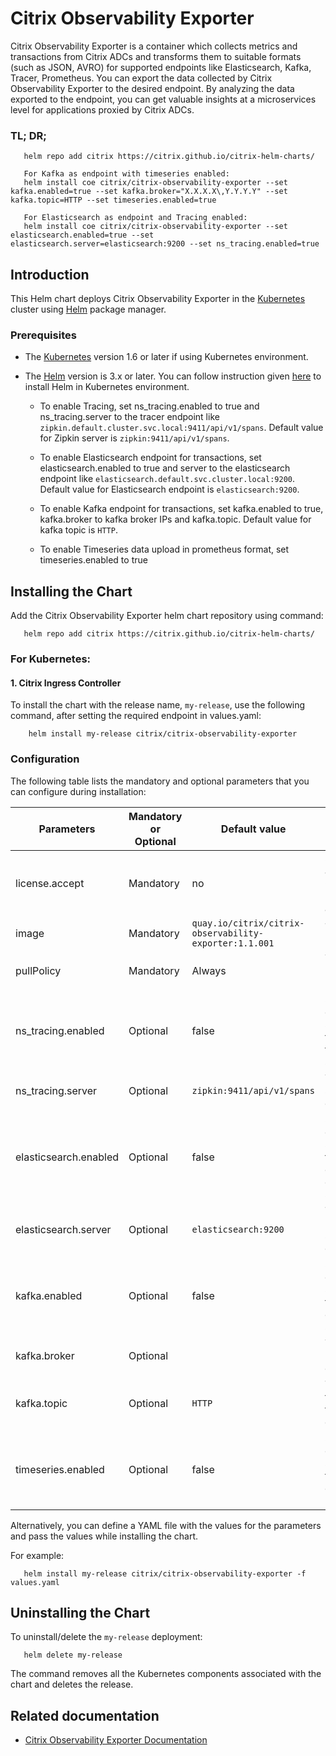 # Citrix Observability Exporter  

Citrix Observability Exporter is a container which collects metrics and transactions from Citrix ADCs and transforms them to suitable formats (such as JSON, AVRO) for supported endpoints like Elasticsearch, Kafka, Tracer, Prometheus. You can export the data collected by Citrix Observability Exporter to the desired endpoint. By analyzing the data exported to the endpoint, you can get valuable insights at a microservices level for applications proxied by Citrix ADCs.

### TL; DR; 
```
   helm repo add citrix https://citrix.github.io/citrix-helm-charts/
   
   For Kafka as endpoint with timeseries enabled:
   helm install coe citrix/citrix-observability-exporter --set kafka.enabled=true --set kafka.broker="X.X.X.X\,Y.Y.Y.Y" --set kafka.topic=HTTP --set timeseries.enabled=true

   For Elasticsearch as endpoint and Tracing enabled:
   helm install coe citrix/citrix-observability-exporter --set elasticsearch.enabled=true --set elasticsearch.server=elasticsearch:9200 --set ns_tracing.enabled=true

```

## Introduction
This Helm chart deploys Citrix Observability Exporter in the [Kubernetes](https://kubernetes.io) cluster using [Helm](https://helm.sh) package manager.

### Prerequisites

-  The [Kubernetes](https://kubernetes.io/) version 1.6 or later if using Kubernetes environment.
-  The [Helm](https://helm.sh/) version is 3.x or later. You can follow instruction given [here](https://github.com/citrix/citrix-helm-charts/blob/master/Helm_Installation_version_3.md) to install Helm in Kubernetes environment.

   - To enable Tracing, set ns_tracing.enabled to true and ns_tracing.server to the tracer endpoint like `zipkin.default.cluster.svc.local:9411/api/v1/spans`. Default value for Zipkin server is `zipkin:9411/api/v1/spans`. 

   - To enable Elasticsearch endpoint for transactions, set elasticsearch.enabled to true and server to the elasticsearch endpoint like `elasticsearch.default.svc.cluster.local:9200`. Default value for Elasticsearch endpoint is `elasticsearch:9200`.

   - To enable Kafka endpoint for transactions, set kafka.enabled to true, kafka.broker to kafka broker IPs and kafka.topic. Default value for kafka topic is `HTTP`.

   - To enable Timeseries data upload in prometheus format, set timeseries.enabled to true

## Installing the Chart
Add the Citrix Observability Exporter helm chart repository using command:

```
   helm repo add citrix https://citrix.github.io/citrix-helm-charts/
```

### For Kubernetes:
#### 1. Citrix Ingress Controller
To install the chart with the release name, `my-release`, use the following command, after setting the required endpoint in values.yaml:
```
    helm install my-release citrix/citrix-observability-exporter
```

### Configuration

The following table lists the mandatory and optional parameters that you can configure during installation:

| Parameters | Mandatory or Optional | Default value | Description |
| --------- | --------------------- | ------------- | ----------- |
| license.accept | Mandatory | no | Set `yes` to accept the CIC end user license agreement. |
| image | Mandatory | `quay.io/citrix/citrix-observability-exporter:1.1.001` | The COE image. |
| pullPolicy | Mandatory | Always | The COE image pull policy. |
| ns_tracing.enabled | Optional | false | Set true to enable sending trace data to tracing server. |
| ns_tracing.server | Optional | `zipkin:9411/api/v1/spans` | The tracing server api endpoint. |
| elasticsearch.enabled | Optional | false | Set true to enable sending transaction data to elasticsearch server. |
| elasticsearch.server | Optional | `elasticsearch:9200` | The Elasticsearch server api endpoint. |
| kafka.enabled | Optional | false | Set true to enable sending transaction data to kafka server. |
| kafka.broker | Optional |  | The kafka broker IP details. |
| kafka.topic | Optional | `HTTP` | The kafka topic details to upload data. |
| timeseries.enabled | Optional | false | Set true to enable sending timeseries data to prometheus. |

Alternatively, you can define a YAML file with the values for the parameters and pass the values while installing the chart.

For example:
```
   helm install my-release citrix/citrix-observability-exporter -f values.yaml
```

## Uninstalling the Chart
To uninstall/delete the ```my-release``` deployment:

```
   helm delete my-release
```
The command removes all the Kubernetes components associated with the chart and deletes the release.

## Related documentation

-  [Citrix Observability Exporter Documentation](https://github.com/citrix/citrix-observability-exporter)
